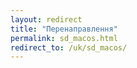 ```yaml
---
layout: redirect
title: "Перенаправлення"
permalink: sd_macos.html
redirect_to: /uk/sd_macos/
---
```

